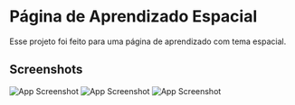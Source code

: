 
# Página de Aprendizado Espacial

Esse projeto foi feito para uma página de aprendizado com tema espacial.



## Screenshots
![App Screenshot](https://i.imgur.com/tij7MvZ.png)
![App Screenshot](https://i.imgur.com/2OK03AP.png)
![App Screenshot](https://i.imgur.com/Y29fiRO.png)
